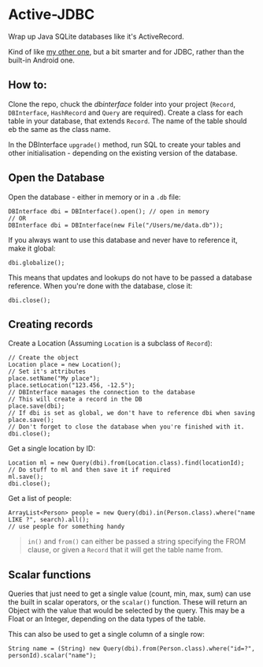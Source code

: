 # Active-JDBC

Wrap up Java SQLite databases like it's ActiveRecord.

Kind of like [my other one](https://github.com/JavaNut13/Android-DB-Interface), but a bit smarter and for JDBC, rather than the built-in Android one.

## How to:

Clone the repo, chuck the _dbinterface_ folder into your project (`Record`, `DBInterface`, `HashRecord` and `Query` are required). Create a class for each table in your database, that extends `Record`. The name of the table should eb the same as the class name.

In the DBInterface `upgrade()` method, run SQL to create your tables and other initialisation - depending on the existing version of the database.

## Open the Database

Open the database - either in memory or in a `.db` file:

    DBInterface dbi = DBInterface().open(); // open in memory
    // OR
    DBInterface dbi = DBInterface(new File("/Users/me/data.db"));

If you always want to use this database and never have to reference it, make it global:

    dbi.globalize();

This means that updates and lookups do not have to be passed a database reference. When you're done with the database, close it:

    dbi.close();

## Creating records

Create a Location (Assuming `Location` is a subclass of `Record`):

    // Create the object
    Location place = new Location();
    // Set it's attributes
    place.setName("My place");
    place.setLocation("123.456, -12.5");
    // DBInterface manages the connection to the database
    // This will create a record in the DB
    place.save(dbi);
    // If dbi is set as global, we don't have to reference dbi when saving
    place.save();
    // Don't forget to close the database when you're finished with it.
    dbi.close();

Get a single location by ID:

    Location ml = new Query(dbi).from(Location.class).find(locationId);
    // Do stuff to ml and then save it if required
    ml.save();
    dbi.close();

Get a list of people:

    ArrayList<Person> people = new Query(dbi).in(Person.class).where("name LIKE ?", search).all();
    // use people for something handy
    
> `in()` and `from()` can either be passed a string specifying the FROM clause, or given a `Record` that it will get the table name from.

## Scalar functions

Queries that just need to get a single value (count, min, max, sum) can use the built in scalar operators, or the `scalar()` function. These will return an Object with the value that would be selected by the query. This may be a Float or an Integer, depending on the data types of the table.

This can also be used to get a single column of a single row:

    String name = (String) new Query(dbi).from(Person.class).where("id=?", personId).scalar("name");

